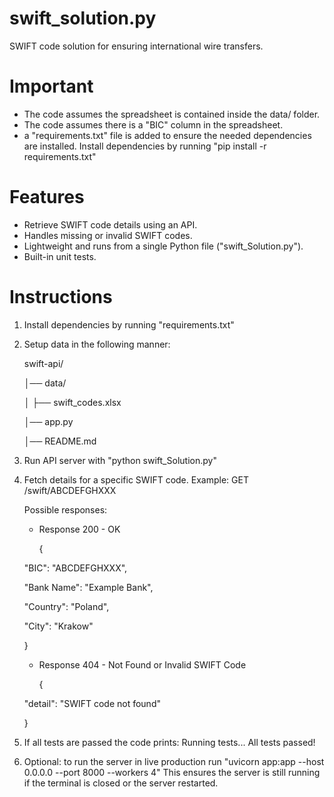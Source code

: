 # swift_solution.py
SWIFT code solution for ensuring international wire transfers.

# Important
- The code assumes the spreadsheet is contained inside the data/ folder.
- The code assumes there is a "BIC" column in the spreadsheet.
- a "requirements.txt" file is added to ensure the needed dependencies are installed. Install dependencies by running "pip install -r requirements.txt"

# Features
- Retrieve SWIFT code details using an API.
- Handles missing or invalid SWIFT codes.
- Lightweight and runs from a single Python file ("swift_Solution.py").
- Built-in unit tests.

# Instructions
1. Install dependencies by running "requirements.txt"
2. Setup data in the following manner:
   
   swift-api/
   
   │── data/
   
   │      ├── swift_codes.xlsx
   
   │── app.py
   
   │── README.md

4. Run API server with "python swift_Solution.py"
5. Fetch details for a specific SWIFT code.
   Example: GET /swift/ABCDEFGHXXX

   Possible responses:
   - Response 200 - OK
     
     {
     
    "BIC": "ABCDEFGHXXX",
   
    "Bank Name": "Example Bank",

    "Country": "Poland",
   
    "City": "Krakow"
   
      }
     
   - Response 404 - Not Found or Invalid SWIFT Code
     
     {
     
    "detail": "SWIFT code not found"
   
      }

7. If all tests are passed the code prints:
   Running tests...
   All tests passed!

8. Optional: to run the server in live production run "uvicorn app:app --host 0.0.0.0 --port 8000 --workers 4"
   This ensures the server is still running if the terminal is closed or the server restarted.
